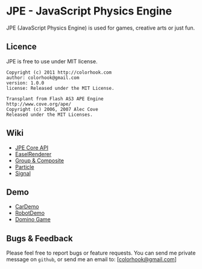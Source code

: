 JPE - JavaScript Physics Engine
=======================

JPE (JavaScript Physics Engine) is used for games, creative arts or just fun.

Licence
--------------
JPE is free to use under MIT license. 

	Copyright (c) 2011 http://colorhook.com
	author: colorhook@gmail.com 
	version: 1.0.0
	license: Released under the MIT License.

	Transplant from Flash AS3 APE Engine
	http://www.cove.org/ape/
	Copyright (c) 2006, 2007 Alec Cove
	Released under the MIT Licenses.

Wiki
-----------------
* [JPE Core API](https://github.com/colorhook/JPE/wiki/Core)
* [EaselRenderer](https://github.com/colorhook/JPE/wiki/EaselRenderer)
* [Group & Composite](https://github.com/colorhook/JPE/wiki/Group-&-Composite)
* [Particle](https://github.com/colorhook/JPE/wiki/Particle)
* [Signal](https://github.com/colorhook/JPE/wiki/Signal)

Demo
--------------------
* [CarDemo](http://colorhook.github.com/JPE/examples/CarDemo/CarDemo.html)
* [RobotDemo](http://colorhook.github.com/JPE/examples/RobotDemo/RobotDemo.html)
* [Domino Game](http://colorhook.github.com/JPE/examples/Domino/index.html)

Bugs & Feedback
----------------

Please feel free to report bugs or feature requests.
You can send me private message on `github`, or send me an email to: [colorhook@gmail.com]



